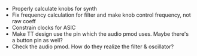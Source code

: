 * Properly calculate knobs for synth
* Fix frequency calculation for filter and make knob control frequency, not raw coeff
* Constrain clocks for ASIC
* Make TT design use the pin which the audio pmod uses. Maybe there's a button pin as well?
* Check the audio pmod. How do they realize the filter & oscillator?